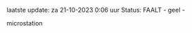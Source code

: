 laatste update: 
za 21-10-2023  0:06   uur 
Status: FAALT - geel - 
<div class="service Y">microstation</div>